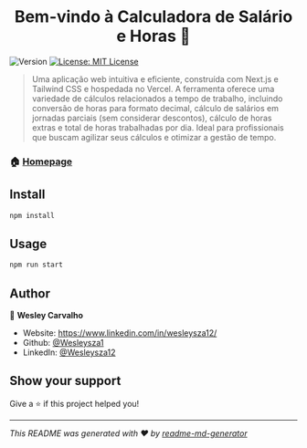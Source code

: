 <h1 align="center">Bem-vindo à Calculadora de Salário e Horas 👋</h1>
<p>
  <img alt="Version" src="https://img.shields.io/badge/version-0.1.0-blue.svg?cacheSeconds=2592000" />
  <a href="#" target="_blank">
    <img alt="License: MIT License" src="https://img.shields.io/badge/License-MIT-yellow.svg" />
  </a>
</p>

> Uma aplicação web intuitiva e eficiente, construída com Next.js e Tailwind CSS e hospedada no Vercel. A ferramenta oferece uma variedade de cálculos relacionados a tempo de trabalho, incluindo conversão de horas para formato decimal, cálculo de salários em jornadas parciais (sem considerar descontos), cálculo de horas extras e total de horas trabalhadas por dia. Ideal para profissionais que buscam agilizar seus cálculos e otimizar a gestão de tempo.

### 🏠 [Homepage](https://calculadorahoras.vercel.app/)

## Install

```sh
npm install
```

## Usage

```sh
npm run start
```

## Author

👤 **Wesley Carvalho**

* Website: https://www.linkedin.com/in/wesleysza12/
* Github: [@Wesleysza1](https://github.com/Wesleysza1)
* LinkedIn: [@Wesleysza12](https://linkedin.com/in/Wesleysza12)

## Show your support

Give a ⭐️ if this project helped you!

***
_This README was generated with ❤️ by [readme-md-generator](https://github.com/kefranabg/readme-md-generator)_